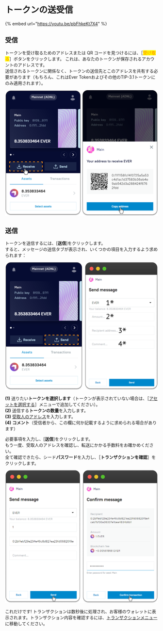 # トークンの送受信

{% embed url="https://youtu.be/pbFhkeKt7X4" %}

## 受信

トークンを受け取るためのアドレスまたは QR コードを見つけるには、［<mark style="color:orange;">**受け取る**</mark>］ボタンをクリックします。 これは、あなたのトークンが保存されるアカウントのアドレスです。\
送信されるトークンに関係なく、トークンの送信先とこのアドレスを共有する必要があります（もちろん、これはEver Tokenおよびその他のTIP-3.1トークンにのみ適用されます）。

![](<../.gitbook/assets/image (12).png>)

## 送信

トークンを送信するには、\[**送信**]をクリックします。\
すると、メッセージの送信タブが表示され、いくつかの項目を入力するよう求められます：

![](<../.gitbook/assets/image (30).png>)

**(1)** 送りたい**トークンを選択します**（トークンが表示されていない場合は、［[アセットを選択する](./)］メニューで追加してください）。\
**(2)** 送信する**トークンの数量**を入力します。\
**(3)** [受取人のアドレス](sending-and-receiving-tokens.md#receiving)を入力します。\
**(4)** **コメント**（受信者から、この欄に何か記載するように求められる場合があります）

必要事項を入力し、\[**送信**]をクリックします。\
もう一度、受取人のアドレスを確認し、転送にかかる手数料をお確かめください。\
全て確認できたら、シード**パスワード**を入力し、［**トランザクションを確認**］をクリックします。

![](<../.gitbook/assets/image (29).png>)

これだけです! トランザクションは数秒後に処理され、お客様のウォレットに表示されます。トランザクション内容を確認するには、[トランザクションメニュー](transactions.md)に移動してください。

